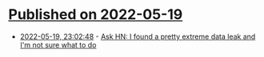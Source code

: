 # [Published on 2022-05-19](index.md)

* [2022-05-19, 23:02:48](https://news.ycombinator.com/item?id=31441304) - [Ask HN: I found a pretty extreme data leak and I'm not sure what to do](https://news.ycombinator.com/item?id=31441304)
